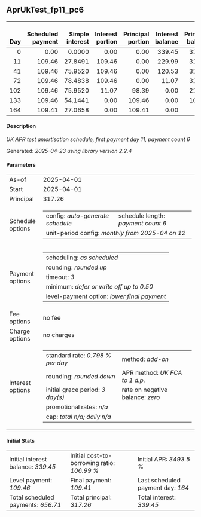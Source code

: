 <h2>AprUkTest_fp11_pc6</h2>
<table>
    <thead style="vertical-align: bottom;">
        <th style="text-align: right;">Day</th>
        <th style="text-align: right;">Scheduled payment</th>
        <th style="text-align: right;">Simple interest</th>
        <th style="text-align: right;">Interest portion</th>
        <th style="text-align: right;">Principal portion</th>
        <th style="text-align: right;">Interest balance</th>
        <th style="text-align: right;">Principal balance</th>
        <th style="text-align: right;">Total simple interest</th>
        <th style="text-align: right;">Total interest</th>
        <th style="text-align: right;">Total principal</th>
    </thead>
    <tr style="text-align: right;">
        <td class="ci00">0</td>
        <td class="ci01" style="white-space: nowrap;">0.00</td>
        <td class="ci02">0.0000</td>
        <td class="ci03">0.00</td>
        <td class="ci04">0.00</td>
        <td class="ci05">339.45</td>
        <td class="ci06">317.26</td>
        <td class="ci07">0.0000</td>
        <td class="ci08">0.00</td>
        <td class="ci09">0.00</td>
    </tr>
    <tr style="text-align: right;">
        <td class="ci00">11</td>
        <td class="ci01" style="white-space: nowrap;">109.46</td>
        <td class="ci02">27.8491</td>
        <td class="ci03">109.46</td>
        <td class="ci04">0.00</td>
        <td class="ci05">229.99</td>
        <td class="ci06">317.26</td>
        <td class="ci07">27.8491</td>
        <td class="ci08">109.46</td>
        <td class="ci09">0.00</td>
    </tr>
    <tr style="text-align: right;">
        <td class="ci00">41</td>
        <td class="ci01" style="white-space: nowrap;">109.46</td>
        <td class="ci02">75.9520</td>
        <td class="ci03">109.46</td>
        <td class="ci04">0.00</td>
        <td class="ci05">120.53</td>
        <td class="ci06">317.26</td>
        <td class="ci07">103.8011</td>
        <td class="ci08">218.92</td>
        <td class="ci09">0.00</td>
    </tr>
    <tr style="text-align: right;">
        <td class="ci00">72</td>
        <td class="ci01" style="white-space: nowrap;">109.46</td>
        <td class="ci02">78.4838</td>
        <td class="ci03">109.46</td>
        <td class="ci04">0.00</td>
        <td class="ci05">11.07</td>
        <td class="ci06">317.26</td>
        <td class="ci07">182.2849</td>
        <td class="ci08">328.38</td>
        <td class="ci09">0.00</td>
    </tr>
    <tr style="text-align: right;">
        <td class="ci00">102</td>
        <td class="ci01" style="white-space: nowrap;">109.46</td>
        <td class="ci02">75.9520</td>
        <td class="ci03">11.07</td>
        <td class="ci04">98.39</td>
        <td class="ci05">0.00</td>
        <td class="ci06">218.87</td>
        <td class="ci07">258.2369</td>
        <td class="ci08">339.45</td>
        <td class="ci09">98.39</td>
    </tr>
    <tr style="text-align: right;">
        <td class="ci00">133</td>
        <td class="ci01" style="white-space: nowrap;">109.46</td>
        <td class="ci02">54.1441</td>
        <td class="ci03">0.00</td>
        <td class="ci04">109.46</td>
        <td class="ci05">0.00</td>
        <td class="ci06">109.41</td>
        <td class="ci07">312.3810</td>
        <td class="ci08">339.45</td>
        <td class="ci09">207.85</td>
    </tr>
    <tr style="text-align: right;">
        <td class="ci00">164</td>
        <td class="ci01" style="white-space: nowrap;">109.41</td>
        <td class="ci02">27.0658</td>
        <td class="ci03">0.00</td>
        <td class="ci04">109.41</td>
        <td class="ci05">0.00</td>
        <td class="ci06">0.00</td>
        <td class="ci07">339.4469</td>
        <td class="ci08">339.45</td>
        <td class="ci09">317.26</td>
    </tr>
</table>
<h4>Description</h4>
<p><i>UK APR test amortisation schedule, first payment day 11, payment count 6</i></p>
<p>Generated: <i>2025-04-23 using library version 2.2.4</i></p>
<h4>Parameters</h4>
<table>
    <tr>
        <td>As-of</td>
        <td>2025-04-01</td>
    </tr>
    <tr>
        <td>Start</td>
        <td>2025-04-01</td>
    </tr>
    <tr>
        <td>Principal</td>
        <td>317.26</td>
    </tr>
    <tr>
        <td>Schedule options</td>
        <td>
            <table>
                <tr>
                    <td>config: <i>auto-generate schedule</i></td>
                    <td>schedule length: <i><i>payment count</i> 6</i></td>
                </tr>
                <tr>
                    <td colspan="2" style="white-space: nowrap;">unit-period config: <i>monthly from 2025-04 on 12</i></td>
                </tr>
            </table>
        </td>
    </tr>
    <tr>
        <td>Payment options</td>
        <td>
            <table>
                <tr>
                    <td>scheduling: <i>as scheduled</i></td>
                </tr>
                <tr>
                    <td>rounding: <i>rounded up</i></td>
                </tr>
                <tr>
                    <td>timeout: <i>3</i></td>
                </tr>
                <tr>
                    <td>minimum: <i>defer&nbsp;or&nbsp;write&nbsp;off&nbsp;up&nbsp;to&nbsp;0.50</i></td>
                </tr>
                <tr>
                    <td>level-payment option: <i>lower&nbsp;final&nbsp;payment</i></td>
                </tr>
            </table>
        </td>
    </tr>
    <tr>
        <td>Fee options</td>
        <td>no fee
        </td>
    </tr>
    <tr>
        <td>Charge options</td>
        <td>no charges
        </td>
    </tr>
    <tr>
        <td>Interest options</td>
        <td>
            <table>
                <tr>
                    <td>standard rate: <i>0.798 % per day</i></td>
                    <td>method: <i>add-on</i></td>
                </tr>
                <tr>
                    <td>rounding: <i>rounded down</i></td>
                    <td>APR method: <i>UK FCA to 1 d.p.</i></td>
                </tr>
                <tr>
                    <td>initial grace period: <i>3 day(s)</i></td>
                    <td>rate on negative balance: <i>zero</i></td>
                </tr>
                <tr>
                    <td colspan="2">promotional rates: <i><i>n/a</i></i></td>
                </tr>
                <tr>
                    <td colspan="2">cap: <i>total <i>n/a</i>; daily <i>n/a</i></td>
                </tr>
            </table>
        </td>
    </tr>
</table>
<h4>Initial Stats</h4>
<table>
    <tr>
        <td>Initial interest balance: <i>339.45</i></td>
        <td>Initial cost-to-borrowing ratio: <i>106.99 %</i></td>
        <td>Initial APR: <i>3493.5 %</i></td>
    </tr>
    <tr>
        <td>Level payment: <i>109.46</i></td>
        <td>Final payment: <i>109.41</i></td>
        <td>Last scheduled payment day: <i>164</i></td>
    </tr>
    <tr>
        <td>Total scheduled payments: <i>656.71</i></td>
        <td>Total principal: <i>317.26</i></td>
        <td>Total interest: <i>339.45</i></td>
    </tr>
</table>
